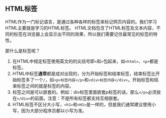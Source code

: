 ## HTML标签

HTML作为一门标记语言，是通过各种各样的标签来标记网页内容的。我们学习HTML主要就是学习的HTML标签。
HTML文档包含了HTML标签及文本内容，不同的标签在浏览器上会显示出不同的效果，所以我们需要记住最常见的标签的特性。

那什么是标签呢？

1. 在HTML中规定标签使用英文的的尖括号即`<`和`>`包起来，如`<html>`、`<p>`都是标签。
2. HTML中标签**通常**都是成对出现的，分为开始标签和结束标签，结束标签比开始标签多了一个`/`，如`<p>标签内容</p>`和`<div>标签内容</div>`。开始标签和结束标签之间的就是标签的内容。
3. 标签之间是可以嵌套的。例如：div标签里面嵌套p标签的话，那么`</p>`必须放在`</div>`的前面。注意：不是所有标签都支持互相嵌套。
4. HTML标签不区分大小写，`<h1>`和`<H1>`是一样的，但是我们通常建议使用小写，因为大部分程序员都以小写为准。